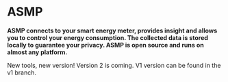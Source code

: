 # ASMP
**ASMP connects to your smart energy meter, provides insight and allows you to control your energy consumption. The collected data is stored locally to guarantee your privacy. ASMP is  open source and runs on almost any platform.**

New tools, new version! Version 2 is coming. V1 version can be found in the v1 branch.
